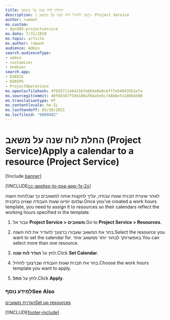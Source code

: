 ```yaml
---
title: החלת לוח שנה על משאב
description: כיצד להחיל לוח שנה על משאב ב- Project Service
author: rumant
ms.custom:
- dyn365-projectservice
ms.date: 7/31/2018
ms.topic: article
ms.author: rumant
audience: Admin
search.audienceType:
- admin
- customizer
- enduser
search.app:
- D365CE
- D365PS
- ProjectOperations
ms.openlocfilehash: 4f925711e642167e6b5e8e0cbff7e549d35b2efa
ms.sourcegitcommit: 40f68387f594180af64a5e5c748b6efa188bd300
ms.translationtype: HT
ms.contentlocale: he-IL
ms.lasthandoff: 05/10/2021
ms.locfileid: "6009482"
---
```

# <a name="apply-a-calendar-to-a-resource-project-service"></a><span data-ttu-id="5c0cd-103">החלת לוח שנה על משאב (Project Service)</span><span class="sxs-lookup"><span data-stu-id="5c0cd-103">Apply a calendar to a resource (Project Service)</span></span>

[!include [banner](../includes/psa-now-project-operations.md)]

[!INCLUDE[cc-applies-to-psa-app-1x-2x](../includes/cc-applies-to-psa-app-1x-2x.md)]

<span data-ttu-id="5c0cd-104">לאחר שיצרת תבנית שעות עבודה, עליך להקצות אותה למשאבים כך שבלוחות השנה שלהם יופיעו שעות העבודה שצוינו בתבנית.</span><span class="sxs-lookup"><span data-stu-id="5c0cd-104">Once you’ve created a work hours template, you need to assign it to resources so their calendars reflect the working hours specified in the template.</span></span>  
  
1.  <span data-ttu-id="5c0cd-105">עבור אל **Project Service > משאבים**.</span><span class="sxs-lookup"><span data-stu-id="5c0cd-105">Go to **Project Service > Resources**.</span></span>  
  
2.  <span data-ttu-id="5c0cd-106">בחר את המשאב שעבורו ברצונך להגדיר את לוח השנה.</span><span class="sxs-lookup"><span data-stu-id="5c0cd-106">Select the resource you want to set the calendar for.</span></span> <span data-ttu-id="5c0cd-107">באפשרותך לבחור יותר ממשאב אחד.</span><span class="sxs-lookup"><span data-stu-id="5c0cd-107">You can select more than one resource.</span></span>  
  
3.  <span data-ttu-id="5c0cd-108">לחץ על **הגדר לוח שנה**.</span><span class="sxs-lookup"><span data-stu-id="5c0cd-108">Click **Set Calendar**.</span></span>  
  
4.  <span data-ttu-id="5c0cd-109">בחר את תבנית שעות העבודה שברצונך להחיל.</span><span class="sxs-lookup"><span data-stu-id="5c0cd-109">Choose the work hours template you want to apply.</span></span>  
  
5.  <span data-ttu-id="5c0cd-110">לחץ על **החל**.</span><span class="sxs-lookup"><span data-stu-id="5c0cd-110">Click **Apply**.</span></span>  
  
### <a name="see-also"></a><span data-ttu-id="5c0cd-111">למידע נוסף</span><span class="sxs-lookup"><span data-stu-id="5c0cd-111">See Also</span></span>  
 [<span data-ttu-id="5c0cd-112">הגדרת משאבים</span><span class="sxs-lookup"><span data-stu-id="5c0cd-112">Set up resources</span></span>](../psa/set-up-resources.md)


[!INCLUDE[footer-include](../includes/footer-banner.md)]